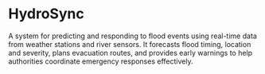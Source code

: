 # HydroSync
A system for predicting and responding to flood events using real-time data from weather stations and river sensors. It forecasts flood timing, location and severity, plans evacuation routes, and provides early warnings to help authorities coordinate emergency responses effectively.

